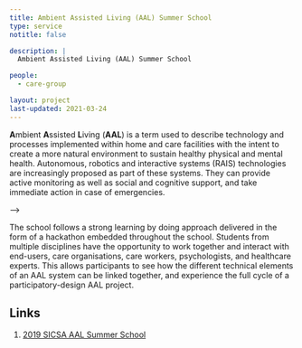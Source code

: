 ```yaml
---
title: Ambient Assisted Living (AAL) Summer School
type: service
notitle: false

description: |
  Ambient Assisted Living (AAL) Summer School

people:
  - care-group

layout: project
last-updated: 2021-03-24
---
```


<!--<img style="padding-top:5pt;" src="https://care.hw.ac.uk/img/ralt.png" height="60pt"> -->


<p><b>A</b>mbient <b>A</b>ssisted <b>L</b>iving (<b>AAL</b>) is a term used to describe technology and processes implemented within home and care facilities with the intent to create a more natural environment to sustain healthy physical and mental health. Autonomous, robotics and interactive systems (RAIS) technologies are increasingly proposed as part of these systems. They can provide active monitoring as well as social and cognitive support, and take immediate action in case of emergencies.
</p>-->

<p>
The school follows a strong learning by doing approach delivered in the form of a hackathon embedded throughout the school. Students from multiple disciplines have the opportunity to work together and interact with end-users, care organisations, care workers, psychologists, and healthcare experts. This allows participants to see how the different technical elements of an AAL system can be linked together, and experience the full cycle of a participatory-design AAL project.
</p>


## Links

1. <a href="https://sites.google.com/site/aalsicsasummerschool">2019 SICSA AAL Summer School</a>